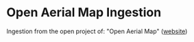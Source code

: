 # Open Aerial Map Ingestion

Ingestion from the open project of: "Open Aerial Map" ([website](map.openaerialmap.org))